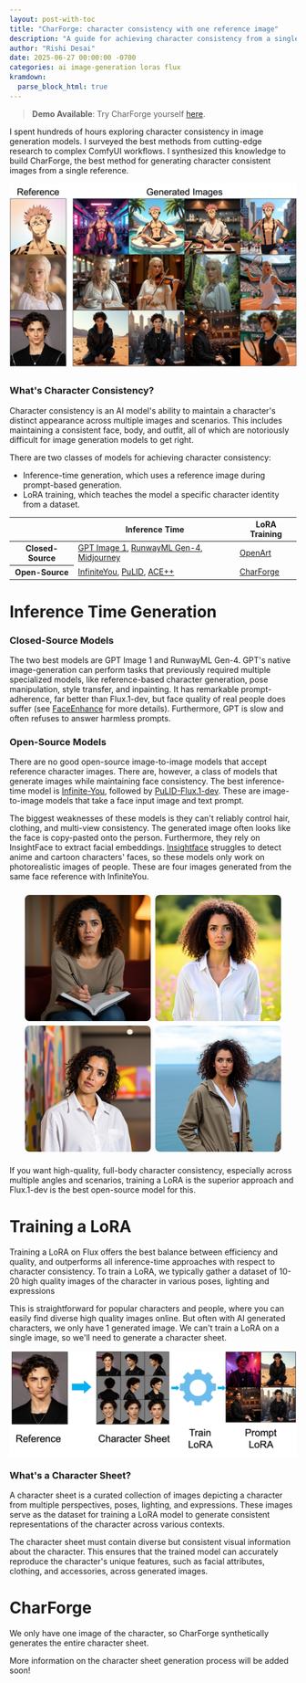 ```yaml
---
layout: post-with-toc
title: "CharForge: character consistency with one reference image"
description: "A guide for achieving character consistency from a single reference image."
author: "Rishi Desai"
date: 2025-06-27 00:00:00 -0700
categories: ai image-generation loras flux
kramdown:
  parse_block_html: true
---
```


> **Demo Available**: Try CharForge yourself [here](https://www.charforge.dev).

I spent hundreds of hours exploring character consistency in image generation models. I surveyed the best  methods from cutting-edge research to complex ComfyUI workflows. I synthesized this knowledge to build CharForge, the best method for generating character consistent images from a single reference.

<div class="image-flow-container" style="display: flex; align-items: center; justify-content: center; gap: 2rem; max-width: 700px; margin: 0 auto 2rem auto;">
    <img src="/assets/images/character/example_grid.jpeg" alt="Character examples grid" style="width: 100%; height: auto;">
</div>

### What's Character Consistency?

Character consistency is an AI model's ability to maintain a character's distinct appearance across multiple images and scenarios. This includes maintaining a consistent face, body, and outfit, all of which are notoriously difficult for image generation models to get right.

There are two classes of models for achieving character consistency:
- Inference-time generation, which uses a reference image during prompt-based generation.
- LoRA training, which teaches the model a specific character identity from a dataset.

<div class="prompts-table">
<table>
  <thead>
    <tr>
      <th></th>
      <th>Inference Time</th>
      <th>LoRA Training</th>
    </tr>
  </thead>
  <tbody>
    <tr>
      <th>Closed-Source</th>
      <td><a href="https://platform.openai.com/docs/models/gpt-image-1">GPT Image 1</a>, <a href="https://runwayml.com/research/introducing-runway-gen-4">RunwayML Gen-4</a>, <a href="https://docs.midjourney.com/hc/en-us/articles/32162917505293-Character-Reference">Midjourney</a></td>
      <td><a href="https://openart.ai/characters">OpenArt</a></td>
    </tr>
    <tr>
      <th>Open-Source</th>
      <td><a href="https://github.com/bytedance/InfiniteYou">InfiniteYou</a>, <a href="https://github.com/ToTheBeginning/PuLID">PuLID</a>, <a href="https://github.com/ali-vilab/ACE_plus">ACE++</a></td>
      <td><a href="https://github.com/RishiDesai/CharForge">CharForge</a></td>
    </tr>
  </tbody>
</table>
</div>

# Inference Time Generation

### Closed-Source Models

The two best models are GPT Image 1 and RunwayML Gen-4. GPT's native image-generation can perform tasks that previously required multiple specialized models, like reference-based character generation, pose manipulation, style transfer, and inpainting. It has remarkable prompt-adherence, far better than Flux.1-dev, but face quality of real people does suffer (see [FaceEnhance](https://github.com/RishiDesai/FaceEnhance) for more details). Furthermore, GPT is slow and often refuses to answer harmless prompts.




### Open-Source Models

There are no good open-source image-to-image models that accept reference character images. There are, however, a class of models that generate images while maintaining face consistency. The best inference-time model is [Infinite-You](https://github.com/bytedance/InfiniteYou), followed by [PuLID-Flux.1-dev](https://github.com/ToTheBeginning/PuLID). These are image-to-image models that take a face input image and text prompt. 

The biggest weaknesses of these models is they can't reliably control hair, clothing, and multi-view consistency. The generated image often looks like the face is copy-pasted onto the person. Furthermore, they rely on InsightFace to extract facial embeddings. [Insightface](https://github.com/deepinsight/insightface) struggles to detect anime and cartoon characters' faces, so these models only work on photorealistic images of people. These are four images generated from the same face reference with InfiniteYou. 


<div class="image-grid-container" style="display: grid; grid-template-columns: 1fr 1fr; gap: 0.5rem; max-width: 450px; margin: 1.5rem auto; justify-items: center;">
    <img src="/assets/images/character/infiniteyou1.png" alt="InfiniteYou example 1" style="width: 100%; height: auto; border-radius: 8px;">
    <img src="/assets/images/character/infiniteyou2.png" alt="InfiniteYou example 2" style="width: 100%; height: auto; border-radius: 8px;">
    <img src="/assets/images/character/infiniteyou3.png" alt="InfiniteYou example 3" style="width: 100%; height: auto; border-radius: 8px;">
    <img src="/assets/images/character/infiniteyou4.png" alt="InfiniteYou example 4" style="width: 100%; height: auto; border-radius: 8px;">
</div>

If you want high-quality, full-body character consistency, especially across multiple angles and scenarios, training a LoRA is the superior approach and Flux.1-dev is the best open-source model for this.

# Training a LoRA

Training a LoRA on Flux offers the best balance between efficiency and quality, and outperforms all inference-time approaches with respect to character consistency. To train a LoRA, we typically gather a dataset of 10-20 high quality images of the character in various poses, lighting and expressions
  
This is straightforward for popular characters and people, where you can easily find diverse high quality images online. But often with AI generated characters, we only have 1 generated image. We  can't train a LoRA on a single image, so we'll need to generate a character sheet. 

<div class="image-flow-container" style="display: flex; align-items: center; justify-content: center; gap: 2rem; max-width: 700px; margin: 0.5rem auto 0 auto; padding-top: 0.05rem; padding-bottom: 0;">
    <img src="/assets/images/character/trainlora.jpg" alt="Character sheet" style="width: 100%; height: auto;">
</div> 


### What's a Character Sheet?

A character sheet is a curated collection of images depicting a character from multiple perspectives, poses, lighting, and expressions. These images serve as the dataset for training a LoRA model to generate consistent representations of the character across various contexts.

The character sheet must contain diverse but consistent visual information about the character. This ensures that the trained model can accurately reproduce the character's unique features, such as facial attributes, clothing, and accessories, across  generated images.

# CharForge
We only have one image of the character, so CharForge synthetically generates the entire character sheet. 

More information on the character sheet generation process will be added soon! 
